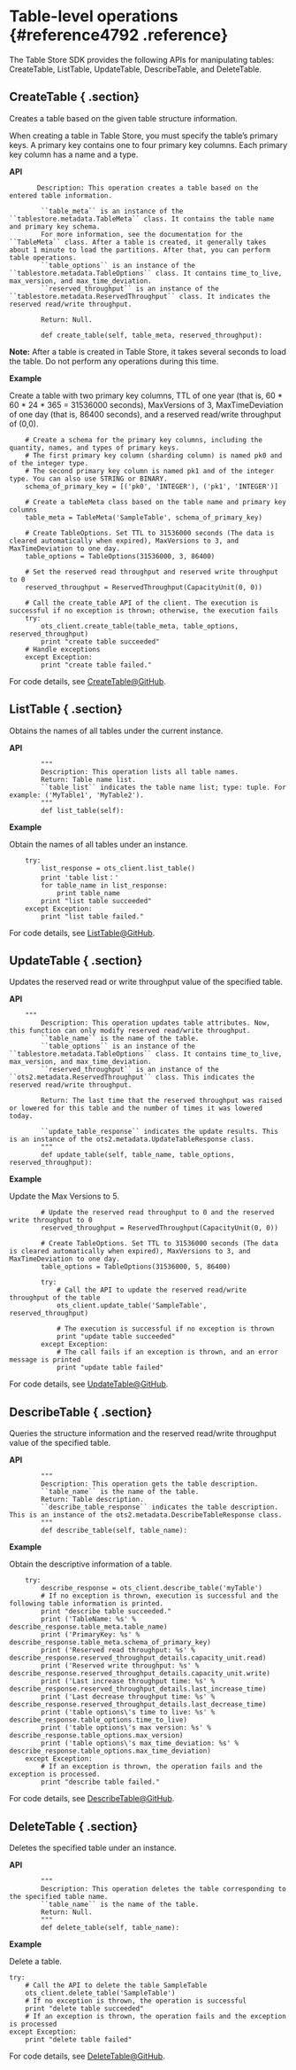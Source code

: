 # Table-level operations {#reference4792 .reference}

The Table Store SDK provides the following APIs for manipulating tables: CreateTable, ListTable, UpdateTable, DescribeTable, and DeleteTable.

## CreateTable { .section}

Creates a table based on the given table structure information.

When creating a table in Table Store, you must specify the table’s primary keys. A primary key contains one to four primary key columns. Each primary key column has a name and a type.

**API**

```language-python
       Description: This operation creates a table based on the entered table information.

        ``table_meta`` is an instance of the ``tablestore.metadata.TableMeta`` class. It contains the table name and primary key schema.
        For more information, see the documentation for the ``TableMeta`` class. After a table is created, it generally takes about 1 minute to load the partitions. After that, you can perform table operations.
        ``table_options`` is an instance of the ``tablestore.metadata.TableOptions`` class. It contains time_to_live, max_version, and max_time_deviation.
        ``reserved_throughput`` is an instance of the ``tablestore.metadata.ReservedThroughput`` class. It indicates the reserved read/write throughput.

        Return: Null.
		
		def create_table(self, table_meta, reserved_throughput):

```

**Note:** After a table is created in Table Store, it takes several seconds to load the table. Do not perform any operations during this time.

**Example**

Create a table with two primary key columns, TTL of one year \(that is, 60 \* 60 \* 24 \* 365 = 31536000 seconds\), MaxVersions of 3, MaxTimeDeviation of one day \(that is, 86400 seconds\), and a reserved read/write throughput of \(0,0\).

```language-python
	# Create a schema for the primary key columns, including the quantity, names, and types of primary keys.
	# The first primary key column (sharding column) is named pk0 and of the integer type.
	# The second primary key column is named pk1 and of the integer type. You can also use STRING or BINARY.
	schema_of_primary_key = [('pk0', 'INTEGER'), ('pk1', 'INTEGER')]

	# Create a tableMeta class based on the table name and primary key columns
	table_meta = TableMeta('SampleTable', schema_of_primary_key)
	
	# Create TableOptions. Set TTL to 31536000 seconds (The data is cleared automatically when expired), MaxVersions to 3, and MaxTimeDeviation to one day.
	table_options = TableOptions(31536000, 3, 86400)

	# Set the reserved read throughput and reserved write throughput to 0
	reserved_throughput = ReservedThroughput(CapacityUnit(0, 0))

	# Call the create_table API of the client. The execution is successful if no exception is thrown; otherwise, the execution fails
	try:
		ots_client.create_table(table_meta, table_options, reserved_throughput)
		print "create table succeeded"
	# Handle exceptions
	except Exception:
		print "create table failed."

```

For code details, see [CreateTable@GitHub](https://github.com/aliyun/aliyun-tablestore-python-sdk/blob/master/examples/table_operations.py).

## ListTable { .section}

Obtains the names of all tables under the current instance.

**API**

```language-python
        """
        Description: This operation lists all table names.
        Return: Table name list.
        ``table_list`` indicates the table name list; type: tuple. For example: ('MyTable1', 'MyTable2').
		"""
		def list_table(self):

```

**Example**

Obtain the names of all tables under an instance.

```language-python
	try:
		list_response = ots_client.list_table()
		print 'table list：'
		for table_name in list_response:
    		print table_name
		print "list table succeeded"
	except Exception:
		print "list table failed."

```

For code details, see [ListTable@GitHub](https://github.com/aliyun/aliyun-tablestore-python-sdk/blob/master/examples/table_operations.py).

## UpdateTable { .section}

Updates the reserved read or write throughput value of the specified table.

**API**

```language-python
	"""
        Description: This operation updates table attributes. Now, this function can only modify reserved read/write throughput.
        ``table_name`` is the name of the table.
		``table_options`` is an instance of the ``tablestore.metadata.TableOptions`` class. It contains time_to_live, max_version, and max_time_deviation.
        ``reserved_throughput`` is an instance of the ``ots2.metadata.ReservedThroughput`` class. This indicates the reserved read/write throughput.

        Return: The last time that the reserved throughput was raised or lowered for this table and the number of times it was lowered today.

        ``update_table_response`` indicates the update results. This is an instance of the ots2.metadata.UpdateTableResponse class.
		"""
		def update_table(self, table_name, table_options, reserved_throughput):

```

**Example**

Update the Max Versions to 5.

```language-python
        # Update the reserved read throughput to 0 and the reserved write throughput to 0
        reserved_throughput = ReservedThroughput(CapacityUnit(0, 0))
		
		# Create TableOptions. Set TTL to 31536000 seconds (The data is cleared automatically when expired), MaxVersions to 3, and MaxTimeDeviation to one day.
		table_options = TableOptions(31536000, 5, 86400)

        try:
            # Call the API to update the reserved read/write throughput of the table
            ots_client.update_table('SampleTable', reserved_throughput)

            # The execution is successful if no exception is thrown
            print "update table succeeded"
        except Exception:
            # The call fails if an exception is thrown, and an error message is printed
            print "update table failed"

```

For code details, see [UpdateTable@GitHub](https://github.com/aliyun/aliyun-tablestore-python-sdk/blob/master/examples/table_operations.py).

## DescribeTable { .section}

Queries the structure information and the reserved read/write throughput value of the specified table.

**API**

```language-python
        """
        Description: This operation gets the table description.
        ``table_name`` is the name of the table.
        Return: Table description.
        ``describe_table_response`` indicates the table description. This is an instance of the ots2.metadata.DescribeTableResponse class.
		"""
		def describe_table(self, table_name):

```

**Example**

Obtain the descriptive information of a table.

```language-python
	try:
		describe_response = ots_client.describe_table('myTable')
		# If no exception is thrown, execution is successful and the following table information is printed.
		print "describe table succeeded."
		print ('TableName: %s' % describe_response.table_meta.table_name)
		print ('PrimaryKey: %s' % describe_response.table_meta.schema_of_primary_key)
		print ('Reserved read throughput: %s' % describe_response.reserved_throughput_details.capacity_unit.read)
		print ('Reserved write throughput: %s' % describe_response.reserved_throughput_details.capacity_unit.write)
		print ('Last increase throughput time: %s' % describe_response.reserved_throughput_details.last_increase_time)
		print ('Last decrease throughput time: %s' % describe_response.reserved_throughput_details.last_decrease_time)
		print ('table options\'s time to live: %s' % describe_response.table_options.time_to_live)
		print ('table options\'s max version: %s' % describe_response.table_options.max_version)
		print ('table options\'s max_time_deviation: %s' % describe_response.table_options.max_time_deviation) 
	except Exception:
		# If an exception is thrown, the operation fails and the exception is processed.
		print "describe table failed."

```

For code details, see [DescribeTable@GitHub](https://github.com/aliyun/aliyun-tablestore-python-sdk/blob/master/examples/table_operations.py).

## DeleteTable { .section}

Deletes the specified table under an instance.

**API**

```language-python
        """
        Description: This operation deletes the table corresponding to the specified table name.
        ``table_name`` is the name of the table.
        Return: Null.
		"""
		def delete_table(self, table_name):

```

**Example**

Delete a table.

```language-python
try:
	# Call the API to delete the table SampleTable
    ots_client.delete_table('SampleTable')
	# If no exception is thrown, the operation is successful
	print "delete table succeeded"
	# If an exception is thrown, the operation fails and the exception is processed
except Exception:
    print "delete table failed"

```

For code details, see [DeleteTable@GitHub](https://github.com/aliyun/aliyun-tablestore-python-sdk/blob/master/examples/table_operations.py).

